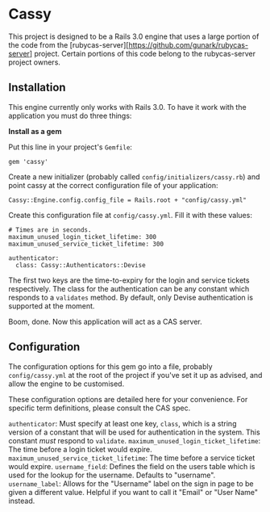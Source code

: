 # Cassy

This project is designed to be a Rails 3.0 engine that uses a large portion of the code from the [rubycas-server][https://github.com/gunark/rubycas-server] project. Certain portions of this code belong to the rubycas-server project owners.

## Installation

This engine currently only works with Rails 3.0. To have it work with the application you must do three things:

**Install as a gem**

Put this line in your project's `Gemfile`:

    gem 'cassy'

Create a new initializer (probably called `config/initializers/cassy.rb`) and point cassy at the correct configuration file of your application:

    Cassy::Engine.config.config_file = Rails.root + "config/cassy.yml"
    
Create this configuration file at `config/cassy.yml`. Fill it with these values:

    # Times are in seconds.
    maximum_unused_login_ticket_lifetime: 300
    maximum_unused_service_ticket_lifetime: 300

    authenticator:
      class: Cassy::Authenticators::Devise

The first two keys are the time-to-expiry for the login and service tickets respectively. The class for the authentication can be any constant which responds to a `validates` method. By default, only Devise authentication is supported at the moment.

Boom, done. Now this application will act as a CAS server.

## Configuration

The configuration options for this gem go into a file, probably `config/cassy.yml` at the root of the project if you've set it up as advised, and allow the engine to be customised.

These configuration options are detailed here for your convenience. For specific term definitions, please consult the CAS spec.

`authenticator`: Must specify at least one key, `class`, which is a string version of a constant that will be used for authentication in the system. This constant *must* respond to `validate`.
`maximum_unused_login_ticket_lifetime`: The time before a login ticket would expire.
`maximum_unused_service_ticket_lifetime`: The time before a service ticket would expire.
`username_field`: Defines the field on the users table which is used for the lookup for the username. Defaults to "username".
`username_label`: Allows for the "Username" label on the sign in page to be given a different value. Helpful if you want to call it "Email" or "User Name" instead.
 
